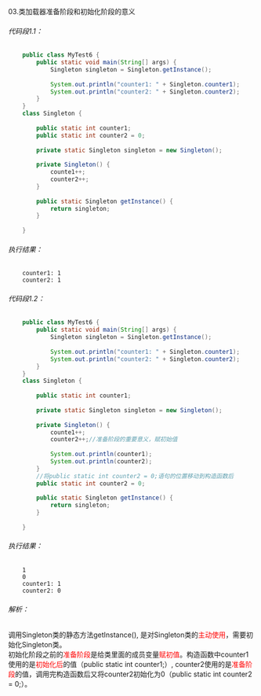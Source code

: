 03.类加载器准备阶段和初始化阶段的意义

###### 代码段1.1：  
```java
    public class MyTest6 {
        public static void main(String[] args) {
            Singleton singleton = Singleton.getInstance();
            
            System.out.println("counter1: " + Singleton.counter1);
            System.out.println("counter2: " + Singleton.counter2);
        }
    }
    class Singleton {
    
        public static int counter1;
        public static int counter2 = 0;
        
        private static Singleton singleton = new Singleton();
        
        private Singleton() {
            counte1++;
            counter2++;
        }
        
        public static Singleton getInstance() {
            return singleton;
        }
        
    }
```

###### 执行结果：  
```
    counter1: 1
    counter2: 1
```

###### 代码段1.2：  

```java
    public class MyTest6 {
        public static void main(String[] args) {
            Singleton singleton = Singleton.getInstance();
            
            System.out.println("counter1: " + Singleton.counter1);
            System.out.println("counter2: " + Singleton.counter2);
        }
    }
    class Singleton {
    
        public static int counter1;
        
        private static Singleton singleton = new Singleton();
        
        private Singleton() {
            counte1++;
            counter2++;//准备阶段的重要意义，赋初始值
            
            System.out.println(counter1);
            System.out.println(counter2);
        }
        //将public static int counter2 = 0;语句的位置移动到构造函数后
        public static int counter2 = 0;
        
        public static Singleton getInstance() {
            return singleton;
        }
        
    }
```

###### 执行结果：  
```
    1
    0
    counter1: 1
    counter2: 0
```

###### 解析：  
调用Singleton类的静态方法getInstance(), 是对Singleton类的<font color=red>主动使用</font>，需要初始化Singleton类。  
初始化阶段之前的<font color=red>准备阶段</font>是给类里面的成员变量<font color=red>赋初值</font>。构造函数中counter1使用的是<font color= red>初始化后</font>的值（public static int counter1;）, counter2使用的是<font color=red>准备阶段</font>的值，调用完构造函数后又将counter2初始化为0（public static int counter2 = 0;）。
 

